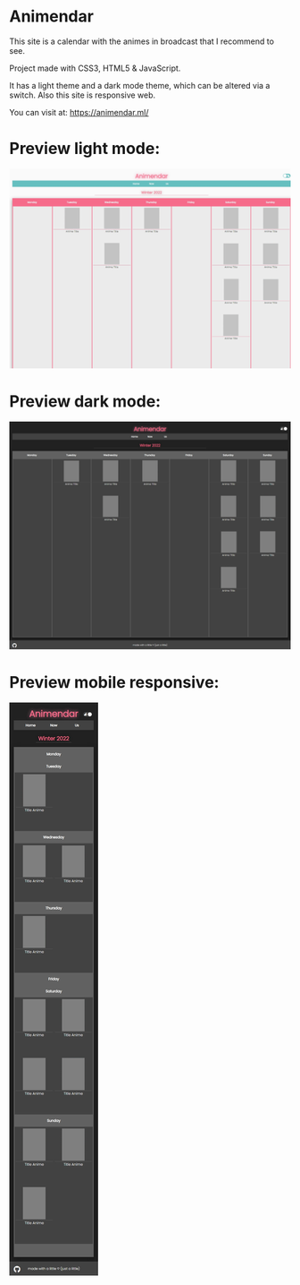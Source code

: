 # Animendar
This site is a calendar with the animes in broadcast that I recommend to see. 

Project made with CSS3, HTML5 & JavaScript. <br>

It has a light theme and a dark mode theme, which can be altered via a switch. Also this site is responsive web.

You can visit at: https://animendar.ml/

# Preview light mode:
![preview](https://github.com/gordillolucas29/animendar/blob/main/img/preview/preview-light.png?raw=true)

# Preview dark mode:
![preview](https://github.com/gordillolucas29/animendar/blob/main/img/preview/preview-dark-mode.png?raw=true)

# Preview mobile responsive:
![preview](https://github.com/gordillolucas29/animendar/blob/main/img/preview/preview-responsive.png?raw=true)
